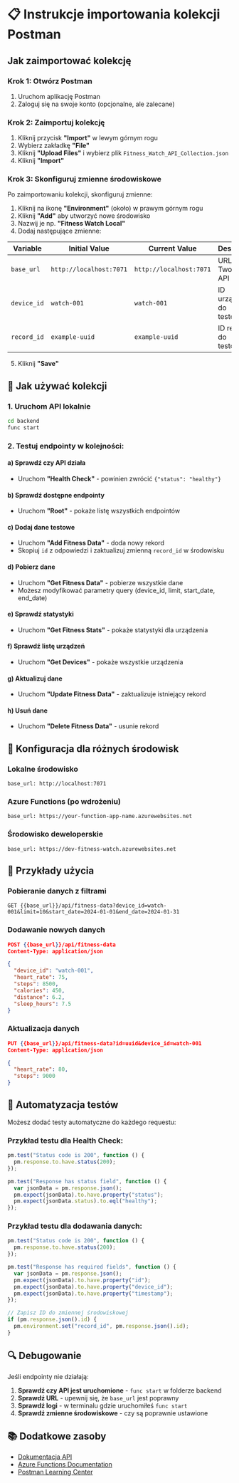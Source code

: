 # 📋 Instrukcje importowania kolekcji Postman

## Jak zaimportować kolekcję

### Krok 1: Otwórz Postman

1. Uruchom aplikację Postman
2. Zaloguj się na swoje konto (opcjonalne, ale zalecane)

### Krok 2: Zaimportuj kolekcję

1. Kliknij przycisk **"Import"** w lewym górnym rogu
2. Wybierz zakładkę **"File"**
3. Kliknij **"Upload Files"** i wybierz plik `Fitness_Watch_API_Collection.json`
4. Kliknij **"Import"**

### Krok 3: Skonfiguruj zmienne środowiskowe

Po zaimportowaniu kolekcji, skonfiguruj zmienne:

1. Kliknij na ikonę **"Environment"** (około) w prawym górnym rogu
2. Kliknij **"Add"** aby utworzyć nowe środowisko
3. Nazwij je np. **"Fitness Watch Local"**
4. Dodaj następujące zmienne:

| Variable    | Initial Value           | Current Value           | Description                 |
| ----------- | ----------------------- | ----------------------- | --------------------------- |
| `base_url`  | `http://localhost:7071` | `http://localhost:7071` | URL Twojego API             |
| `device_id` | `watch-001`             | `watch-001`             | ID urządzenia do testowania |
| `record_id` | `example-uuid`          | `example-uuid`          | ID rekordu do testowania    |

5. Kliknij **"Save"**

## 🚀 Jak używać kolekcji

### 1. Uruchom API lokalnie

```bash
cd backend
func start
```

### 2. Testuj endpointy w kolejności:

#### a) Sprawdź czy API działa

- Uruchom **"Health Check"** - powinien zwrócić `{"status": "healthy"}`

#### b) Sprawdź dostępne endpointy

- Uruchom **"Root"** - pokaże listę wszystkich endpointów

#### c) Dodaj dane testowe

- Uruchom **"Add Fitness Data"** - doda nowy rekord
- Skopiuj `id` z odpowiedzi i zaktualizuj zmienną `record_id` w środowisku

#### d) Pobierz dane

- Uruchom **"Get Fitness Data"** - pobierze wszystkie dane
- Możesz modyfikować parametry query (device_id, limit, start_date, end_date)

#### e) Sprawdź statystyki

- Uruchom **"Get Fitness Stats"** - pokaże statystyki dla urządzenia

#### f) Sprawdź listę urządzeń

- Uruchom **"Get Devices"** - pokaże wszystkie urządzenia

#### g) Aktualizuj dane

- Uruchom **"Update Fitness Data"** - zaktualizuje istniejący rekord

#### h) Usuń dane

- Uruchom **"Delete Fitness Data"** - usunie rekord

## 🔧 Konfiguracja dla różnych środowisk

### Lokalne środowisko

```
base_url: http://localhost:7071
```

### Azure Functions (po wdrożeniu)

```
base_url: https://your-function-app-name.azurewebsites.net
```

### Środowisko deweloperskie

```
base_url: https://dev-fitness-watch.azurewebsites.net
```

## 📝 Przykłady użycia

### Pobieranie danych z filtrami

```
GET {{base_url}}/api/fitness-data?device_id=watch-001&limit=10&start_date=2024-01-01&end_date=2024-01-31
```

### Dodawanie nowych danych

```json
POST {{base_url}}/api/fitness-data
Content-Type: application/json

{
  "device_id": "watch-001",
  "heart_rate": 75,
  "steps": 8500,
  "calories": 450,
  "distance": 6.2,
  "sleep_hours": 7.5
}
```

### Aktualizacja danych

```json
PUT {{base_url}}/api/fitness-data?id=uuid&device_id=watch-001
Content-Type: application/json

{
  "heart_rate": 80,
  "steps": 9000
}
```

## 🎯 Automatyzacja testów

Możesz dodać testy automatyczne do każdego requestu:

### Przykład testu dla Health Check:

```javascript
pm.test("Status code is 200", function () {
  pm.response.to.have.status(200);
});

pm.test("Response has status field", function () {
  var jsonData = pm.response.json();
  pm.expect(jsonData).to.have.property("status");
  pm.expect(jsonData.status).to.eql("healthy");
});
```

### Przykład testu dla dodawania danych:

```javascript
pm.test("Status code is 200", function () {
  pm.response.to.have.status(200);
});

pm.test("Response has required fields", function () {
  var jsonData = pm.response.json();
  pm.expect(jsonData).to.have.property("id");
  pm.expect(jsonData).to.have.property("device_id");
  pm.expect(jsonData).to.have.property("timestamp");
});

// Zapisz ID do zmiennej środowiskowej
if (pm.response.json().id) {
  pm.environment.set("record_id", pm.response.json().id);
}
```

## 🔍 Debugowanie

Jeśli endpointy nie działają:

1. **Sprawdź czy API jest uruchomione** - `func start` w folderze backend
2. **Sprawdź URL** - upewnij się, że `base_url` jest poprawny
3. **Sprawdź logi** - w terminalu gdzie uruchomiłeś `func start`
4. **Sprawdź zmienne środowiskowe** - czy są poprawnie ustawione

## 📚 Dodatkowe zasoby

- [Dokumentacja API](../backend/API_DOCUMENTATION.md)
- [Azure Functions Documentation](https://docs.microsoft.com/en-us/azure/azure-functions/)
- [Postman Learning Center](https://learning.postman.com/)
